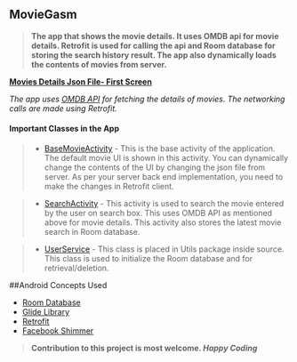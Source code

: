 ## MovieGasm

>**The app that shows the movie details.
It uses OMDB api for movie details.
Retrofit is used for calling the api and Room database for storing the search history result.
The app also dynamically loads the contents of movies from server.**


**[Movies Details Json File- First Screen](https://github.com/spawn08/MovieGasm/blob/master/app/src/main/assets/movie_details.json)**

_The app uses [OMDB API](https://www.omdbapi.com/) for fetching the details of movies. The networking calls are made using Retrofit._

#### Important Classes in the App

>* [BaseMovieActivity](https://github.com/spawn08/MovieGasm/blob/master/app/src/main/java/com/spawn/moviegasm/BaseMovieActivity.java) - 
    This is the base activity of the application. The default movie UI is shown in this activity. You can dynamically change the contents of the UI by changing the json file from server.
    As per your server back end implementation, you need to make the changes in Retrofit client.
    
>* [SearchActivity](https://github.com/spawn08/MovieGasm/blob/master/app/src/main/java/com/spawn/moviegasm/SearchActivity.java) - 
   This activity is used to search the movie entered by the user on search box. This uses OMDB API as mentioned above for movie details.
   This activity also stores the latest movie search in Room database. 

>* [UserService](https://github.com/spawn08/MovieGasm/blob/master/app/src/main/java/com/spawn/moviegasm/Utils/UserService.java) - 
   This class is placed in Utils package inside source. This class is used to initialize the Room database and for retrieval/deletion.   
      
##Android Concepts Used
* [Room Database](https://developer.android.com/topic/libraries/architecture/room)
* [Glide Library](https://github.com/bumptech/glide)
* [Retrofit](https://square.github.io/retrofit/) 
* [Facebook Shimmer](https://github.com/facebook/shimmer-android)

> **Contribution to this project is most welcome. _Happy Coding_**